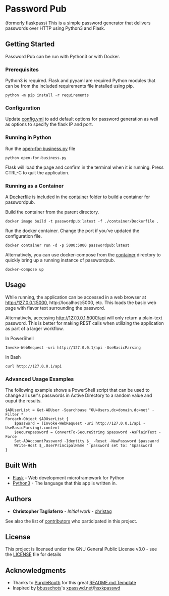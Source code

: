 # Password Pub

(formerly flaskpass)
This is a simple password generator that delivers passwords over HTTP using Python3 and Flask. 

## Getting Started

Password Pub can be run with Python3 or with Docker.

### Prerequisites

Python3 is required. Flask and pyyaml are required Python modules that can be from the included requirements file installed using pip.

```
python -m pip install -r requirements
```

### Configuration

Update [config.yml](config.yml) to add default options for password generation as well as options to specify the flask IP and port.

### Running in Python

Run the [open-for-business.py](open-for-business.py) file

```
python open-for-business.py
```

Flask will load the page and confirm in the terminal when it is running. Press CTRL-C to quit the application.

### Running as a Container

A [Dockerfile](container/Dockerfile) is included in the [container](container/) folder to build a container for passwordpub.

Build the container from the parent directory.

```
docker image build -t passwordpub:latest -f ./container/Dockerfile .
```

Run the docker container. Change the port if you've updated the configuration file.

```
docker container run -d -p 5000:5000 passwordpub:latest
```

Alternatively, you can use docker-compose from the [container](container) directory to quickly bring up a running instance of passwordpub. 

```
docker-compose up
```

<!---
## Running the tests

Explain how to run the automated tests for this system

### Break down into end to end tests

Explain what these tests test and why

```
Give an example
```

### And coding style tests

Explain what these tests test and why

```
Give an example
```
--->

## Usage

While running, the application can be accessed in a web browser at http://127.0.0.1:5000, http://localhost:5000, etc. This loads the basic web page with flavor text surrounding the password. 

Alternatively, accessing http://127.0.0.1:5000/api will only return a plain-text password. This is better for making REST calls when utilizing the application as part of a larger workflow.

In PowerShell

```
Invoke-WebRequest -uri http://127.0.0.1/api -UseBasicParsing
```

In Bash

```
curl http://127.0.0.1/api
```

### Advanced Usage Examples

The following example shows a PowerShell script that can be used to change all user's passwords in Active Directory to a random value and ouput the results.

```
$ADUserList = Get-ADUser -Searchbase "OU=Users,dc=domain,dc=net" - Filter *
Foreach-Object $ADUserList {
    $password = (Invoke-WebRequest -uri http://127.0.0.1/api -UseBasicParsing).content
    $securepassword = ConvertTo-SecureString $password -AsPlainText -Force
    Set-ADAccountPassword -Identity $_ -Reset -NewPassword $password
    Write-Host $_.UserPrincipalName ' password set to: '$password
}
```

## Built With

* [Flask](http://flask.pocoo.org/) - Web development microframework for Python
* [Python3](https://www.python.org/download/releases/3.0/) - The language that this app is written in.

<!---

## Contributing

Please read [CONTRIBUTING.md](https://gist.github.com/PurpleBooth/b24679402957c63ec426) for details on our code of conduct, and the process for submitting pull requests to us.


## Versioning

For the versions available, see the [tags on this repository](https://github.com/your/project/tags). 
--->

## Authors

* **Christopher Tagliaferro** - *Initial work* - [christag](https://github.com/christag)

See also the list of [contributors](https://github.com/your/project/contributors) who participated in this project.

## License

This project is licensed under the GNU General Public License v3.0 - see the [LICENSE](LICENSE) file for details

## Acknowledgments

* Thanks to [PurpleBooth](https://gist.github.com/PurpleBooth) for this great [README.md Template](https://gist.github.com/PurpleBooth/109311bb0361f32d87a2)
* Inspired by [bbusschots](https://github.com/bbusschots)'s [xpasswd.net](https://xkpasswd.net)/[hsxkpasswd](https://github.com/bbusschots/hsxkpasswd)